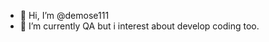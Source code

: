 - 👋 Hi, I’m @demose111
- 🌱 I’m currently QA but i interest about develop coding too.

<!---
demose111/demose111 is a ✨ special ✨ repository because its `README.md` (this file) appears on your GitHub profile.
You can click the Preview link to take a look at your changes.
--->
